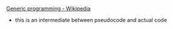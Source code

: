 
[Generic programming - Wikipedia](https://en.wikipedia.org/wiki/Generic_programming)
- this is an intermediate between pseudocode and actual code
